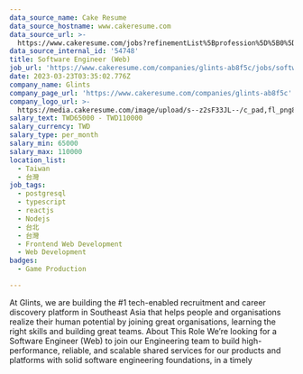 ```yaml
---
data_source_name: Cake Resume
data_source_hostname: www.cakeresume.com
data_source_url: >-
  https://www.cakeresume.com/jobs?refinementList%5Bprofession%5D%5B0%5D=game-production&range%5Bsalary_range%5D%5Bmin%5D=100000
data_source_internal_id: '54748'
title: Software Engineer (Web)
job_url: 'https://www.cakeresume.com/companies/glints-ab8f5c/jobs/software-engineer-web'
date: 2023-03-23T03:35:02.776Z
company_name: Glints
company_page_url: 'https://www.cakeresume.com/companies/glints-ab8f5c'
company_logo_url: >-
  https://media.cakeresume.com/image/upload/s--z2sF33JL--/c_pad,fl_png8,h_200,w_200/v1617166654/m9ijlqtljoax4v3eqqkl.png
salary_text: TWD65000 - TWD110000
salary_currency: TWD
salary_type: per_month
salary_min: 65000
salary_max: 110000
location_list:
  - Taiwan
  - 台灣
job_tags:
  - postgresql
  - typescript
  - reactjs
  - Nodejs
  - 台北
  - 台灣
  - Frontend Web Development
  - Web Development
badges:
  - Game Production

---
```


At Glints, we are building the #1 tech-enabled recruitment and career discovery platform in Southeast Asia that helps people and organisations realize their human potential by joining great organisations, learning the right skills and building great teams. About This Role We’re looking for a Software Engineer (Web) to join our Engineering team to build high-performance, reliable, and scalable shared services for our products and platforms with solid software engineering foundations, in a timely 